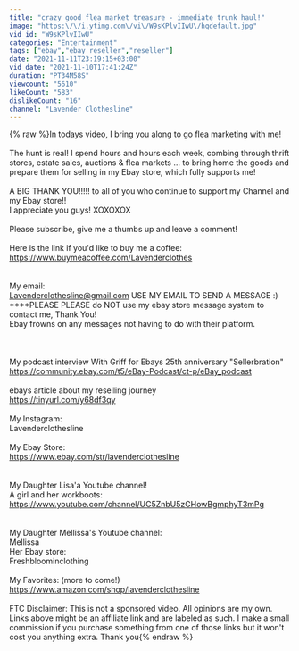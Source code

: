 ```yaml
---
title: "crazy good flea market treasure - immediate trunk haul!"
image: "https:\/\/i.ytimg.com\/vi\/W9sKPlvIIwU\/hqdefault.jpg"
vid_id: "W9sKPlvIIwU"
categories: "Entertainment"
tags: ["ebay","ebay reseller","reseller"]
date: "2021-11-11T23:19:15+03:00"
vid_date: "2021-11-10T17:41:24Z"
duration: "PT34M58S"
viewcount: "5610"
likeCount: "583"
dislikeCount: "16"
channel: "Lavender Clothesline"
---
```

{% raw %}In todays video, I bring you along to go flea marketing with me!<br /><br />The hunt is real! I spend hours and hours each week, combing through thrift stores, estate sales, auctions &amp; flea markets ... to bring home the goods and prepare them for selling in my Ebay store, which fully supports me!<br /><br />A BIG THANK YOU!!!!!  to all of you who continue to support my Channel and my Ebay store!!<br />I appreciate you guys! XOXOXOX<br /><br />Please subscribe, give me a thumbs up and leave a comment!<br /><br />Here is the link if you'd like to buy me a coffee:<br /><a rel="nofollow" target="blank" href="https://www.buymeacoffee.com/Lavenderclothes">https://www.buymeacoffee.com/Lavenderclothes</a><br /><br /><br />My email:<br />Lavenderclothesline@gmail.com  USE MY EMAIL TO SEND A MESSAGE :)<br />****PLEASE PLEASE  do NOT use my ebay store message system to contact me, Thank You!<br />Ebay frowns on any messages not having to do with their platform.<br /><br /><br /><br />My podcast interview With Griff for Ebays 25th anniversary &quot;Sellerbration&quot;<br /><a rel="nofollow" target="blank" href="https://community.ebay.com/t5/eBay-Podcast/ct-p/eBay_podcast">https://community.ebay.com/t5/eBay-Podcast/ct-p/eBay_podcast</a><br /><br />ebays article about my reselling journey<br /> <a rel="nofollow" target="blank" href="https://tinyurl.com/y68df3qy">https://tinyurl.com/y68df3qy</a> <br /><br />My Instagram:<br />Lavenderclothesline<br /><br />My Ebay Store:<br /><a rel="nofollow" target="blank" href="https://www.ebay.com/str/lavenderclothesline">https://www.ebay.com/str/lavenderclothesline</a><br /><br /><br />My Daughter Lisa'a  Youtube channel!<br />A girl and her workboots:<br /><a rel="nofollow" target="blank" href="https://www.youtube.com/channel/UC5ZnbU5zCHowBgmphyT3mPg">https://www.youtube.com/channel/UC5ZnbU5zCHowBgmphyT3mPg</a><br /><br /><br />My Daughter Mellissa's Youtube channel:<br />Mellissa<br />Her Ebay store:<br />Freshbloominclothing<br /><br />My Favorites: (more to come!)<br /><a rel="nofollow" target="blank" href="https://www.amazon.com/shop/lavenderclothesline">https://www.amazon.com/shop/lavenderclothesline</a><br /><br />FTC Disclaimer: This is not a sponsored video. All opinions are my own. Links above might be an affiliate link and are labeled as such. I make a small commission if you purchase something from one of those links but it won't cost you anything extra. Thank you{% endraw %}
